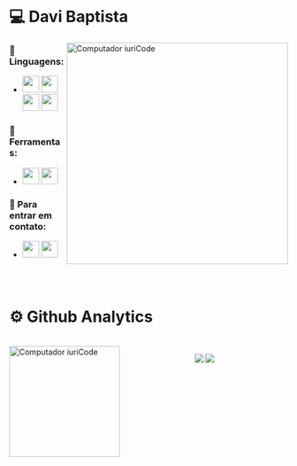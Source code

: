 </br>

# 💻 Davi Baptista

<img src="https://raw.githubusercontent.com/MicaelliMedeiros/micaellimedeiros/master/image/computer-illustration.png" min-width="400px" max-width="400px" width="400px" align="right" alt="Computador iuriCode">

### 👾 Linguagens: 
- <img height="30" src="https://img.shields.io/badge/HTML5-E34F26?style=for-the-badge&logo=html5&logoColor=white"/> <img height="30" src="https://img.shields.io/badge/CSS3-1572B6?style=for-the-badge&logo=css3&logoColor=white"/> <img height="30" src="https://img.shields.io/badge/JavaScript-323330?style=for-the-badge&logo=javascript&logoColor=F7DF1E"/> <img height="30" src="https://img.shields.io/badge/C%2B%2B-00599C?style=for-the-badge&logo=c%2B%2B&logoColor=white"/>
### 💼 Ferramentas: 
- <img height="30" src="https://img.shields.io/badge/Git-E34F26?style=for-the-badge&logo=git&logoColor=white"> <img height="30" src="https://img.shields.io/badge/GitHub-100000?style=for-the-badge&logo=github&logoColor=white">
### 💌 Para entrar em contato: 
- <a href="mailto:davimaiabaptista21@gmail.com" target="_blank"><img height="30" src="https://img.shields.io/badge/Gmail-D14836?style=for-the-badge&logo=gmail&logoColor=white" target="_blank"></a> <a href="https://instagram.com/davimb_" target="_blank"><img height="30" src="https://img.shields.io/badge/Instagram-E4405F?style=for-the-badge&logo=instagram&logoColor=white" target="_blank"></a>

</br>
</br>

# ⚙️ Github Analytics
</br>

<img src="https://github.com/TheDudeThatCode/TheDudeThatCode/blob/master/Assets/gandalf_parrot.gif" min-width="200px" max-width="200px" width="200px" align="left" alt="Computador iuriCode">

<p align="center" >  
<img  src="https://github-readme-stats.vercel.app/api?username=davimb&theme=dark"/>
<img  src="https://github-readme-stats.vercel.app/api/top-langs/?username=davimb&hide=html&layout=compact&theme=dark"/>
  </p>

</br>
</br>

